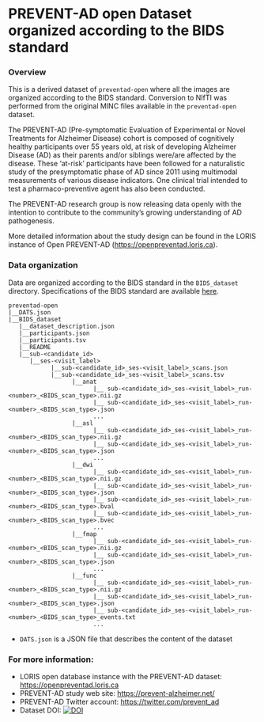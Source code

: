 # PREVENT-AD open Dataset organized according to the BIDS standard

### Overview

This is a derived dataset of `preventad-open` where all the images are organized according to the BIDS standard. Conversion to NIfTI was performed from the original MINC files available in the `preventad-open` dataset.

The PREVENT-AD (Pre-symptomatic Evaluation of Experimental or Novel Treatments for Alzheimer Disease) cohort is composed of cognitively healthy participants over 55 years old, at risk of developing Alzheimer Disease (AD) as their parents and/or siblings were/are affected by the disease. These ‘at-risk’ participants have been followed for a naturalistic study of the presymptomatic phase of AD since 2011 using multimodal measurements of various disease indicators. One clinical trial intended to test a pharmaco-preventive agent has also been conducted.

The PREVENT-AD research group is now releasing data openly with the intention to contribute to the community’s growing understanding of AD pathogenesis.

More detailed information about the study design can be found in the LORIS instance of Open PREVENT-AD (https://openpreventad.loris.ca).

### Data organization

Data are organized according to the BIDS standard in the `BIDS_dataset` directory. Specifications of the BIDS standard are available [here](https://bids-specification.readthedocs.io/en/stable/).

```
preventad-open
|__DATS.json
|__BIDS_dataset
   |__dataset_description.json
   |__participants.json
   |__participants.tsv
   |__README
   |__sub-<candidate_id>
      |__ses-<visit_label>
            |__sub-<candidate_id>_ses-<visit_label>_scans.json
            |__sub-<candidate_id>_ses-<visit_label>_scans.tsv
                  |__anat
                        |__ sub-<candidate_id>_ses-<visit_label>_run-<number>_<BIDS_scan_type>.nii.gz
                        |__ sub-<candidate_id>_ses-<visit_label>_run-<number>_<BIDS_scan_type>.json
                        ...
                  |__asl
                        |__ sub-<candidate_id>_ses-<visit_label>_run-<number>_<BIDS_scan_type>.nii.gz
                        |__ sub-<candidate_id>_ses-<visit_label>_run-<number>_<BIDS_scan_type>.json
                        ...
                  |__dwi
                        |__ sub-<candidate_id>_ses-<visit_label>_run-<number>_<BIDS_scan_type>.nii.gz
                        |__ sub-<candidate_id>_ses-<visit_label>_run-<number>_<BIDS_scan_type>.json
                        |__ sub-<candidate_id>_ses-<visit_label>_run-<number>_<BIDS_scan_type>.bval
                        |__ sub-<candidate_id>_ses-<visit_label>_run-<number>_<BIDS_scan_type>.bvec
                        ...
                  |__fmap
                        |__ sub-<candidate_id>_ses-<visit_label>_run-<number>_<BIDS_scan_type>.nii.gz
                        |__ sub-<candidate_id>_ses-<visit_label>_run-<number>_<BIDS_scan_type>.json
                        ...
                  |__func
                        |__ sub-<candidate_id>_ses-<visit_label>_run-<number>_<BIDS_scan_type>.nii.gz
                        |__ sub-<candidate_id>_ses-<visit_label>_run-<number>_<BIDS_scan_type>.json
                        |__ sub-<candidate_id>_ses-<visit_label>_run-<number>_<BIDS_scan_type>_events.txt
                        ...
```

- `DATS.json` is a JSON file that describes the content of the dataset

### For more information: 

- LORIS open database instance with the PREVENT-AD dataset: https://openpreventad.loris.ca
- PREVENT-AD study web site: https://prevent-alzheimer.net/
- PREVENT-AD Twitter account: https://twitter.com/prevent_ad
- Dataset DOI: [![DOI](https://zenodo.org/badge/DOI/10.5281/zenodo.3875551.svg)](https://doi.org/10.5281/zenodo.3875551)
